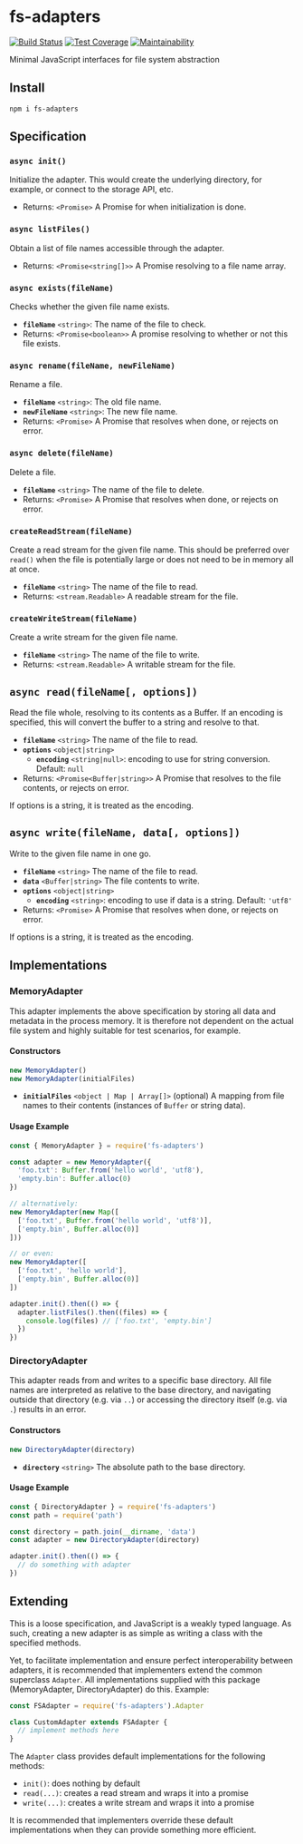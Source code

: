 # fs-adapters

[![Build Status](https://travis-ci.com/meyfa/fs-adapters.svg?branch=master)](https://travis-ci.com/meyfa/fs-adapters)
[![Test Coverage](https://api.codeclimate.com/v1/badges/82c10c63edb8ba33bfdb/test_coverage)](https://codeclimate.com/github/meyfa/fs-adapters/test_coverage)
[![Maintainability](https://api.codeclimate.com/v1/badges/82c10c63edb8ba33bfdb/maintainability)](https://codeclimate.com/github/meyfa/fs-adapters/maintainability)

Minimal JavaScript interfaces for file system abstraction


## Install

```
npm i fs-adapters
```


## Specification

### `async init()`

Initialize the adapter. This would create the underlying directory, for example,
or connect to the storage API, etc.

- Returns: `<Promise>` A Promise for when initialization is done.


### `async listFiles()`

Obtain a list of file names accessible through the adapter.

- Returns: `<Promise<string[]>>` A Promise resolving to a file name array.


### `async exists(fileName)`

Checks whether the given file name exists.

- **`fileName`** `<string>`: The name of the file to check.
- Returns: `<Promise<boolean>>` A promise resolving to whether or not this file
    exists.


### `async rename(fileName, newFileName)`

Rename a file.

- **`fileName`** `<string>`: The old file name.
- **`newFileName`** `<string>`: The new file name.
- Returns: `<Promise>` A Promise that resolves when done, or rejects on error.


### `async delete(fileName)`

Delete a file.

- **`fileName`** `<string>` The name of the file to delete.
- Returns: `<Promise>` A Promise that resolves when done, or rejects on error.


### `createReadStream(fileName)`

Create a read stream for the given file name. This should be preferred over
`read()` when the file is potentially large or does not need to be in memory all
at once.

- **`fileName`** `<string>` The name of the file to read.
- Returns: `<stream.Readable>` A readable stream for the file.


### `createWriteStream(fileName)`

Create a write stream for the given file name.

- **`fileName`** `<string>` The name of the file to write.
- Returns: `<stream.Readable>` A writable stream for the file.


## `async read(fileName[, options])`

Read the file whole, resolving to its contents as a Buffer. If an encoding is
specified, this will convert the buffer to a string and resolve to that.

- **`fileName`** `<string>` The name of the file to read.
- **`options`** `<object|string>`
  - **`encoding`** `<string|null>`: encoding to use for string conversion.
      Default: `null`
- Returns: `<Promise<Buffer|string>>` A Promise that resolves to the file
    contents, or rejects on error.

If options is a string, it is treated as the encoding.


## `async write(fileName, data[, options])`

Write to the given file name in one go.

- **`fileName`** `<string>` The name of the file to read.
- **`data`** `<Buffer|string>` The file contents to write.
- **`options`** `<object|string>`
  - **`encoding`** `<string>`: encoding to use if data is a string.
      Default: `'utf8'`
- Returns: `<Promise>` A Promise that resolves when done, or rejects on error.

If options is a string, it is treated as the encoding.


## Implementations

### MemoryAdapter

This adapter implements the above specification by storing all data and metadata
in the process memory. It is therefore not dependent on the actual file system
and highly suitable for test scenarios, for example.

#### Constructors

```javascript
new MemoryAdapter()
new MemoryAdapter(initialFiles)
```

- **`initialFiles`** `<object | Map | Array[]>` (optional) A mapping from file
  names to their contents (instances of `Buffer` or string data).

#### Usage Example

```javascript
const { MemoryAdapter } = require('fs-adapters')

const adapter = new MemoryAdapter({
  'foo.txt': Buffer.from('hello world', 'utf8'),
  'empty.bin': Buffer.alloc(0)
})

// alternatively:
new MemoryAdapter(new Map([
  ['foo.txt', Buffer.from('hello world', 'utf8')],
  ['empty.bin', Buffer.alloc(0)]
]))

// or even:
new MemoryAdapter([
  ['foo.txt', 'hello world'],
  ['empty.bin', Buffer.alloc(0)]
])

adapter.init().then(() => {
  adapter.listFiles().then((files) => {
    console.log(files) // ['foo.txt', 'empty.bin']
  })
})
```

### DirectoryAdapter

This adapter reads from and writes to a specific base directory. All file names
are interpreted as relative to the base directory, and navigating outside that
directory (e.g. via `..`) or accessing the directory itself (e.g. via `.`)
results in an error.

#### Constructors

```javascript
new DirectoryAdapter(directory)
```

- **`directory`** `<string>` The absolute path to the base directory.

#### Usage Example

```javascript
const { DirectoryAdapter } = require('fs-adapters')
const path = require('path')

const directory = path.join(__dirname, 'data')
const adapter = new DirectoryAdapter(directory)

adapter.init().then(() => {
  // do something with adapter
})
```


## Extending

This is a loose specification, and JavaScript is a weakly typed language. As
such, creating a new adapter is as simple as writing a class with the specified
methods.

Yet, to facilitate implementation and ensure perfect interoperability between
adapters, it is recommended that implementers extend the common superclass
`Adapter`. All implementations supplied with this package (MemoryAdapter,
DirectoryAdapter) do this. Example:

```js
const FSAdapter = require('fs-adapters').Adapter

class CustomAdapter extends FSAdapter {
  // implement methods here
}
```

The `Adapter` class provides default implementations for the following methods:

- `init()`: does nothing by default
- `read(...)`: creates a read stream and wraps it into a promise
- `write(...)`: creates a write stream and wraps it into a promise

It is recommended that implementers override these default implementations when
they can provide something more efficient.
